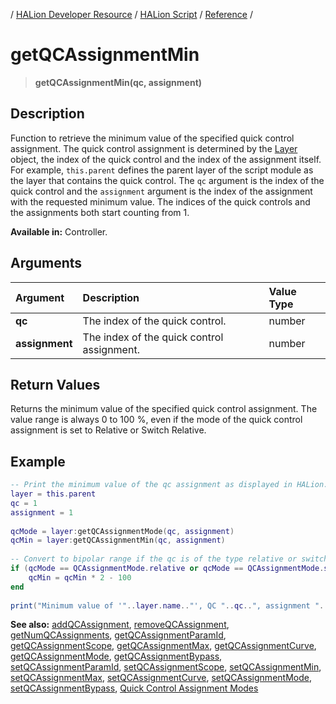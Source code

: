 / [HALion Developer Resource](../..//HALion-Developer-Resource.md) / [HALion Script](./HALion-Script.md) / [Reference](./Reference.md) /

# getQCAssignmentMin

>**getQCAssignmentMin(qc, assignment)**

## Description

Function to retrieve the minimum value of the specified quick control assignment. The quick control assignment is determined by the [Layer](./Layer.md) object, the index of the quick control and the index of the assignment itself. For example, ``this.parent`` defines the parent layer of the script module as the layer that contains the quick control. The ``qc`` argument is the index of the quick control and the ``assignment`` argument is the index of the assignment with the requested minimum value. The indices of the quick controls and the assignments both start counting from 1.

**Available in:** Controller.

## Arguments

|Argument|Description|Value Type|
|:-|:-|:-|
|**qc**|The index of the quick control.|number|
|**assignment**|The index of the quick control assignment.|number|

## Return Values

Returns the minimum value of the specified quick control assignment. The value range is always 0 to 100 %, even if the mode of the quick control assignment is set to Relative or Switch Relative.

## Example

```lua
-- Print the minimum value of the qc assignment as displayed in HALion.
layer = this.parent
qc = 1
assignment = 1
 
qcMode = layer:getQCAssignmentMode(qc, assignment)
qcMin = layer:getQCAssignmentMin(qc, assignment)
 
-- Convert to bipolar range if the qc is of the type relative or switch relative.
if (qcMode == QCAssignmentMode.relative or qcMode == QCAssignmentMode.switchRelative) then
    qcMin = qcMin * 2 - 100
end
  
print("Minimum value of '"..layer.name.."', QC "..qc..", assignment "..assignment..": "..qcMin..".")
```

**See also:** [addQCAssignment](./addQCAssignment.md), [removeQCAssignment](./removeQCAssignment.md), [getNumQCAssignments](./getNumQCAssignments.md), [getQCAssignmentParamId](./getQCAssignmentParamId.md), [getQCAssignmentScope](./getQCAssignmentScope.md), [getQCAssignmentMax](./getQCAssignmentMax.md), [getQCAssignmentCurve](./getQCAssignmentCurve.md), [getQCAssignmentMode](./getQCAssignmentMode.md), [getQCAssignmentBypass](./getQCAssignmentBypass.md), [setQCAssignmentParamId](./setQCAssignmentParamId.md), [setQCAssignmentScope](./setQCAssignmentScope.md), [setQCAssignmentMin](./setQCAssignmentMin.md), [setQCAssignmentMax](./setQCAssignmentMax.md), [setQCAssignmentCurve](./setQCAssignmentCurve.md), [setQCAssignmentMode](./setQCAssignmentMode.md), [setQCAssignmentBypass](./setQCAssignmentBypass.md), [Quick Control Assignment Modes](./Quick-Control-Assignment-Modes.md)